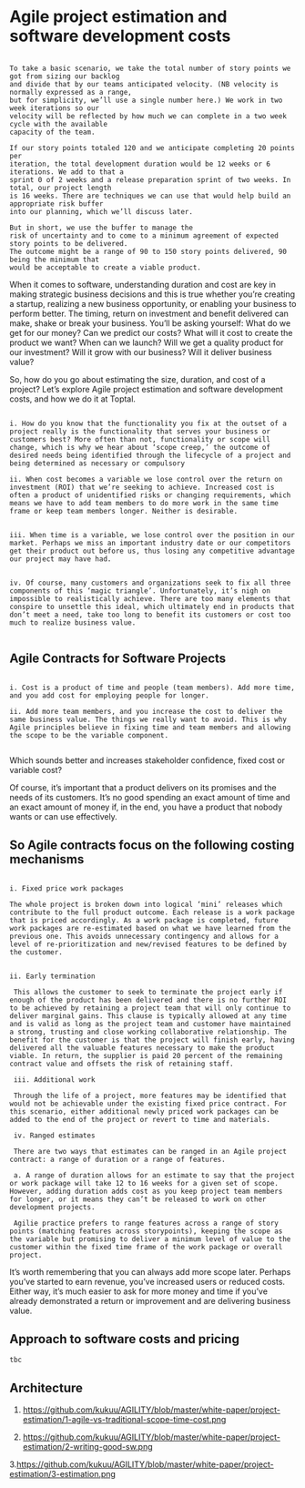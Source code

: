
# Agile project estimation and software development costs


```

To take a basic scenario, we take the total number of story points we got from sizing our backlog 
and divide that by our teams anticipated velocity. (NB velocity is normally expressed as a range,
but for simplicity, we’ll use a single number here.) We work in two week iterations so our 
velocity will be reflected by how much we can complete in a two week cycle with the available
capacity of the team. 

If our story points totaled 120 and we anticipate completing 20 points per
iteration, the total development duration would be 12 weeks or 6 iterations. We add to that a
sprint 0 of 2 weeks and a release preparation sprint of two weeks. In total, our project length
is 16 weeks. There are techniques we can use that would help build an appropriate risk buffer 
into our planning, which we’ll discuss later. 

But in short, we use the buffer to manage the
risk of uncertainty and to come to a minimum agreement of expected story points to be delivered.
The outcome might be a range of 90 to 150 story points delivered, 90 being the minimum that
would be acceptable to create a viable product.

```


When it comes to software, understanding duration and cost are key in making strategic business decisions and this is true whether you’re creating a startup, realizing a new business opportunity, or enabling your business to perform better. The timing, return on investment and benefit delivered can make, shake or break your business. You’ll be asking yourself: What do we get for our money? Can we predict our costs? What will it cost to create the product we want? When can we launch? Will we get a quality product for our investment? Will it grow with our business? Will it deliver business value?

So, how do you go about estimating the size, duration, and cost of a project? Let’s explore Agile project estimation and software development costs, and how we do it at Toptal.

``` 

i. How do you know that the functionality you fix at the outset of a project really is the functionality that serves your business or customers best? More often than not, functionality or scope will change, which is why we hear about ‘scope creep,’ the outcome of desired needs being identified through the lifecycle of a project and being determined as necessary or compulsory

ii. When cost becomes a variable we lose control over the return on investment (ROI) that we’re seeking to achieve. Increased cost is often a product of unidentified risks or changing requirements, which means we have to add team members to do more work in the same time frame or keep team members longer. Neither is desirable.


iii. When time is a variable, we lose control over the position in our market. Perhaps we miss an important industry date or our competitors get their product out before us, thus losing any competitive advantage our project may have had.


iv. Of course, many customers and organizations seek to fix all three components of this ‘magic triangle’. Unfortunately, it’s nigh on impossible to realistically achieve. There are too many elements that conspire to unsettle this ideal, which ultimately end in products that don’t meet a need, take too long to benefit its customers or cost too much to realize business value.


```

## Agile Contracts for Software Projects

```

i. Cost is a product of time and people (team members). Add more time, and you add cost for employing people for longer. 

ii. Add more team members, and you increase the cost to deliver the same business value. The things we really want to avoid. This is why Agile principles believe in fixing time and team members and allowing the scope to be the variable component.


```

Which sounds better and increases stakeholder confidence, fixed cost or variable cost?

Of course, it’s important that a product delivers on its promises and the needs of its customers. It’s no good spending an exact amount of time and an exact amount of money if, in the end, you have a product that nobody wants or can use effectively.



## So Agile contracts focus on the following costing mechanisms

```

i. Fixed price work packages 

The whole project is broken down into logical ‘mini’ releases which contribute to the full product outcome. Each release is a work package that is priced accordingly. As a work package is completed, future work packages are re-estimated based on what we have learned from the previous one. This avoids unnecessary contingency and allows for a level of re-prioritization and new/revised features to be defined by the customer.


ii. Early termination

 This allows the customer to seek to terminate the project early if enough of the product has been delivered and there is no further ROI to be achieved by retaining a project team that will only continue to deliver marginal gains. This clause is typically allowed at any time and is valid as long as the project team and customer have maintained a strong, trusting and close working collaborative relationship. The benefit for the customer is that the project will finish early, having delivered all the valuable features necessary to make the product viable. In return, the supplier is paid 20 percent of the remaining contract value and offsets the risk of retaining staff.

 iii. Additional work 

 Through the life of a project, more features may be identified that would not be achievable under the existing fixed price contract. For this scenario, either additional newly priced work packages can be added to the end of the project or revert to time and materials.

 iv. Ranged estimates

 There are two ways that estimates can be ranged in an Agile project contract: a range of duration or a range of features. 

 a. A range of duration allows for an estimate to say that the project or work package will take 12 to 16 weeks for a given set of scope. However, adding duration adds cost as you keep project team members for longer, or it means they can’t be released to work on other development projects. 

 Agilie practice prefers to range features across a range of story points (matching features across storypoints), keeping the scope as the variable but promising to deliver a minimum level of value to the customer within the fixed time frame of the work package or overall project.

``` 

It’s worth remembering that you can always add more scope later. Perhaps you’ve started to earn revenue, you’ve increased users or reduced costs. Either way, it’s much easier to ask for more money and time if you’ve already demonstrated a return or improvement and are delivering business value.


## Approach to software costs and pricing

```
tbc

```


## Architecture

1. https://github.com/kukuu/AGILITY/blob/master/white-paper/project-estimation/1-agile-vs-traditional-scope-time-cost.png

2. https://github.com/kukuu/AGILITY/blob/master/white-paper/project-estimation/2-writing-good-sw.png

3.https://github.com/kukuu/AGILITY/blob/master/white-paper/project-estimation/3-estimation.png

